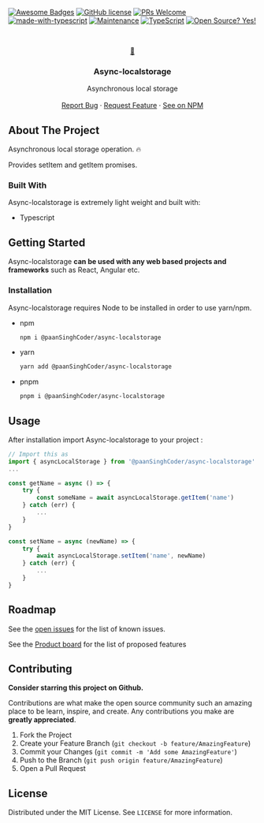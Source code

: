 [![Awesome Badges](https://img.shields.io/badge/badges-awesome-green.svg)](https://github.com/Naereen/badges) [![GitHub license](https://img.shields.io/badge/license-MIT-blue.svg)](https://github.com/paanSinghCoder/OutFrontJS/LICENSE) [![PRs Welcome](https://img.shields.io/badge/PRs-welcome-brightgreen.svg)](https://github.com/paanSinghCoder/OutFrontJS#contributing) [![made-with-typescript](https://img.shields.io/badge/Made%20with-TypeScript-1f425f.svg)](https://www.typescript.com) [![Maintenance](https://img.shields.io/badge/Maintained%3F-yes-green.svg)](https://GitHub.com/Naereen/StrapDown.js/graphs/commit-activity) [![TypeScript](https://img.shields.io/badge/--F7DF1E?logo=typescript&logoColor=000)](https://www.typescript.com/) [![Open Source? Yes!](https://badgen.net/badge/Open%20Source%20%3F/Yes%21/blue?icon=github)](https://github.com/Naereen/badges/)

<!-- PROJECT LOGO -->
<br />
<p align="center">
  <a href="#" style={{ width: 40px, height: 40px}}>
    🚀
  </a>

  <h3 align="center">Async-localstorage</h3>

  <p align="center">
    Asynchronous local storage
    <br />
    <br />
    <a href="https://github.com/paansinghcoder/async-localstorage/issues">Report Bug</a>
    ·
    <a href="https://github.com/paanSinghCoder/async-localstorage/issues">Request Feature</a>
    ·
    <a href="https://www.npmjs.com/package/@paansinghcoder/async-localstorage">See on NPM</a>
  </p>
</p>

<!-- TABLE OF CONTENTS -->
<!-- <details open="open"> -->
<!--   <summary>Table of Contents</summary>
  <ol>
    <li>
      <a href="#about-the-project">About The Project</a>
      <ul>
        <li><a href="#demo">Demo</a></li>
        <li><a href="#built-with">Built With</a></li>
      </ul>
    </li>
    <li>
      <a href="#getting-started">Getting Started</a>
      <ul>
        <li><a href="#installation">Installation</a></li>
      </ul>
    </li>
    <li><a href="#usage">Usage</a></li>
    <li><a href="#roadmap">Roadmap</a></li>
    <li><a href="#contributing">Contributing</a></li>
    <li><a href="#license">License</a></li>
  </ol>
</details> -->

<!-- ABOUT THE PROJECT -->

## About The Project

<!-- ![demo-img](https://user-images.githubusercontent.com/9462473/121516034-6a315100-ca0b-11eb-8455-793ca024ec01.jpeg | width=100) -->
<!-- ![screenshot](https://user-images.githubusercontent.com/9462473/121516751-3571c980-ca0c-11eb-97ba-63aad767bafd.png) -->

Asynchronous local storage operation. 🔥

Provides setItem and getItem promises.

<!-- GETTING STARTED -->

### Built With

Async-localstorage is extremely light weight and built with:

- Typescript

<!-- GETTING STARTED -->

## Getting Started

Async-localstorage **can be used with any web based projects and frameworks** such as React, Angular etc.

### Installation

Async-localstorage requires Node to be installed in order to use yarn/npm.

- npm
  ```sh
  npm i @paanSinghCoder/async-localstorage
  ```
- yarn

  ```sh
  yarn add @paanSinghCoder/async-localstorage
  ```

- pnpm
  ```sh
  pnpm i @paanSinghCoder/async-localstorage
  ```

<!-- USAGE EXAMPLES -->

## Usage

After installation import Async-localstorage to your project :

```js
// Import this as
import { asyncLocalStorage } from '@paanSinghCoder/async-localstorage'
...

const getName = async () => {
    try {
        const someName = await asyncLocalStorage.getItem('name')
    } catch (err) {
        ...
    }
}

const setName = async (newName) => {
    try {
        await asyncLocalStorage.setItem('name', newName)
    } catch (err) {
        ...
    }
}

```

<!-- ROADMAP -->

## Roadmap

See the [open issues](https://github.com/paanSinghCoder/async-localstorage/issues) for the list of known issues.

See the [Product board](https://github.com/paanSinghCoder/async-localstorage/projects?query=is%3Aopen) for the list of proposed features

<!-- CONTRIBUTING -->

## Contributing

**Consider starring this project on Github.**

Contributions are what make the open source community such an amazing place to be learn, inspire, and create. Any contributions you make are **greatly appreciated**.

1. Fork the Project
2. Create your Feature Branch (`git checkout -b feature/AmazingFeature`)
3. Commit your Changes (`git commit -m 'Add some AmazingFeature'`)
4. Push to the Branch (`git push origin feature/AmazingFeature`)
5. Open a Pull Request

<!-- LICENSE -->

## License

Distributed under the MIT License. See `LICENSE` for more information.
